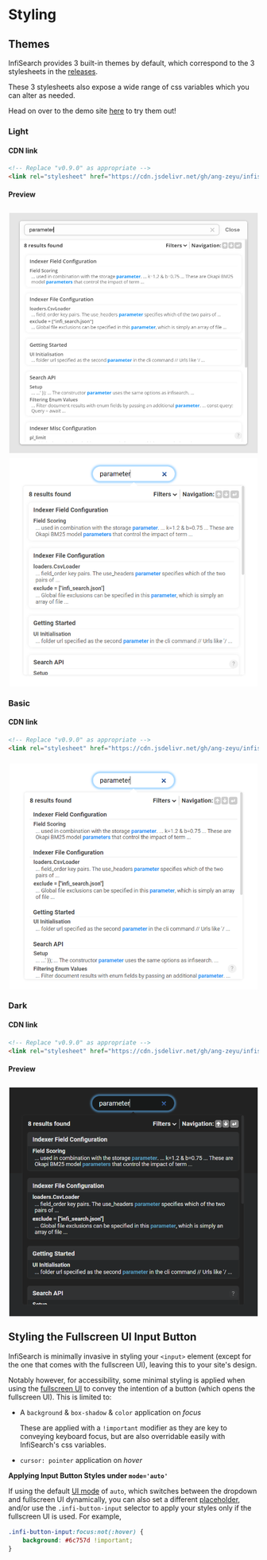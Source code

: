 # Styling

<style>
.image-container {
    display: flex;
    flex-direction: column;
    align-items: center;
    justify-content: center;
}

.image-container > img {
    margin-top: 10px;
    width: 500px;
    max-width: 100%;
}
</style>

## Themes

InfiSearch provides 3 built-in themes by default, which correspond to the 3 stylesheets in the [releases](https://github.com/ang-zeyu/infisearch/releases).

These 3 stylesheets also expose a wide range of css variables which you can alter as needed.

Head on over to the demo site [here](https://infi-search.com) to try them out!


### Light

#### CDN link

```html
<!-- Replace "v0.9.0" as appropriate -->
<link rel="stylesheet" href="https://cdn.jsdelivr.net/gh/ang-zeyu/infisearch@v0.9.0/packages/search-ui/dist/search-ui-light.css" />
```

#### Preview

<div class="image-container">
<img src="./images/light-theme.png" alt="Preview of light theme">
<img src="./images/light-theme-dropdown.png" alt="Preview of light theme (dropdown)">
</div>


### Basic

#### CDN link

```html
<!-- Replace "v0.9.0" as appropriate -->
<link rel="stylesheet" href="https://cdn.jsdelivr.net/gh/ang-zeyu/infisearch@v0.9.0/packages/search-ui/dist/search-ui-basic.css" />
```

<div class="image-container">
<img src="./images/basic-theme-dropdown.png" alt="Preview of basic theme (dropdown)">
</div>

### Dark

#### CDN link

```html
<!-- Replace "v0.9.0" as appropriate -->
<link rel="stylesheet" href="https://cdn.jsdelivr.net/gh/ang-zeyu/infisearch@v0.9.0/packages/search-ui/dist/search-ui-dark.css" />
```

#### Preview

<div class="image-container">
<img src="./images/dark-theme-dropdown.png" alt="Preview of dark theme (dropdown)">
</div>

## Styling the Fullscreen UI Input Button

InfiSearch is minimally invasive in styling your `<input>` element (except for the one that comes with the fullscreen UI), leaving this to your site's design.

Notably however, for accessibility, some minimal styling is applied when using the [fullscreen UI](./search_configuration.md#ui-mode) to convey the intention of a button (which opens the fullscreen UI). This is limited to:
- A `background` & `box-shadow` & `color` application on *focus*

  These are applied with a `!important` modifier as they are key to conveying keyboard focus, but are also overridable easily with InfiSearch's css variables.
- `cursor: pointer` application on *hover*

**Applying Input Button Styles under `mode='auto'`**

If using the default [UI mode](./search_configuration.md#ui-mode) of `auto`, which switches between the dropdown and fullscreen UI dynamically, you can also set a different [placeholder](./search_configuration.md#ui-mode-specific-options), and/or use the `.infi-button-input` selector to apply your styles only if the fullscreen UI is used. For example,

```css
.infi-button-input:focus:not(:hover) {
    background: #6c757d !important;
}
```

